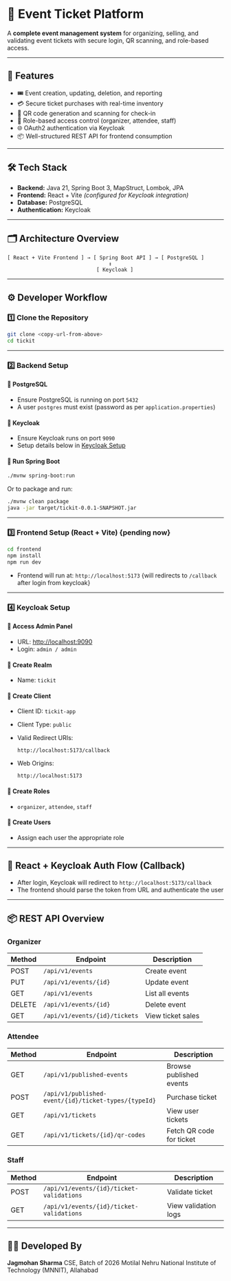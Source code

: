 # 🎫 Event Ticket Platform

A **complete event management system** for organizing, selling, and validating event tickets with secure login, QR scanning, and role-based access.

---

## 🚀 Features

* 🎟 Event creation, updating, deletion, and reporting
* 💳 Secure ticket purchases with real-time inventory
* 📱 QR code generation and scanning for check-in
* 🔐 Role-based access control (organizer, attendee, staff)
* 🌐 OAuth2 authentication via Keycloak
* 📦 Well-structured REST API for frontend consumption

---

## 🛠 Tech Stack

* **Backend:** Java 21, Spring Boot 3, MapStruct, Lombok, JPA
* **Frontend:** React + Vite *(configured for Keycloak integration)*
* **Database:** PostgreSQL
* **Authentication:** Keycloak

---

## 🗂 Architecture Overview

```
[ React + Vite Frontend ] → [ Spring Boot API ] → [ PostgreSQL ]
                                 ↕
                             [ Keycloak ]
```

---

## ⚙️ Developer Workflow

### 1️⃣ Clone the Repository

```bash
git clone <copy-url-from-above>
cd tickit
```

---

### 2️⃣ Backend Setup

#### 🔸 PostgreSQL

* Ensure PostgreSQL is running on port `5432`
* A user `postgres` must exist (password as per `application.properties`)

#### 🔸 Keycloak

* Ensure Keycloak runs on port `9090`
* Setup details below in [Keycloak Setup](#4-keycloak-setup)

#### 🔸 Run Spring Boot

```bash
./mvnw spring-boot:run
```

Or to package and run:

```bash
./mvnw clean package
java -jar target/tickit-0.0.1-SNAPSHOT.jar
```

---

### 3️⃣ Frontend Setup (React + Vite) {pending now}

```bash
cd frontend
npm install
npm run dev
```

* Frontend will run at: `http://localhost:5173` {will redirects to `/callback` after login from keycloak}

---

### 4️⃣ Keycloak Setup

#### 🔹 Access Admin Panel

* URL: [http://localhost:9090](http://localhost:9090)
* Login: `admin / admin`

#### 🔹 Create Realm

* Name: `tickit`

#### 🔹 Create Client

* Client ID: `tickit-app`
* Client Type: `public`
* Valid Redirect URIs:

  ```
  http://localhost:5173/callback
  ```
* Web Origins:

  ```
  http://localhost:5173
  ```

#### 🔹 Create Roles

* `organizer`, `attendee`, `staff`

#### 🔹 Create Users

* Assign each user the appropriate role

---

## 🔐 React + Keycloak Auth Flow (Callback)

* After login, Keycloak will redirect to `http://localhost:5173/callback`
* The frontend should parse the token from URL and authenticate the user

---

## 📦 REST API Overview

### Organizer

| Method | Endpoint                      | Description       |
| ------ | ----------------------------- | ----------------- |
| POST   | `/api/v1/events`              | Create event      |
| PUT    | `/api/v1/events/{id}`         | Update event      |
| GET    | `/api/v1/events`              | List all events   |
| DELETE | `/api/v1/events/{id}`         | Delete event      |
| GET    | `/api/v1/events/{id}/tickets` | View ticket sales |

### Attendee

| Method | Endpoint                                             | Description              |
| ------ | ---------------------------------------------------- | ------------------------ |
| GET    | `/api/v1/published-events`                           | Browse published events  |
| POST   | `/api/v1/published-event/{id}/ticket-types/{typeId}` | Purchase ticket          |
| GET    | `/api/v1/tickets`                                    | View user tickets        |
| GET    | `/api/v1/tickets/{id}/qr-codes`                      | Fetch QR code for ticket |

### Staff

| Method | Endpoint                                 | Description          |
| ------ | ---------------------------------------- | -------------------- |
| POST   | `/api/v1/events/{id}/ticket-validations` | Validate ticket      |
| GET    | `/api/v1/events/{id}/ticket-validations` | View validation logs |

---

## 🧑‍💻 Developed By

**Jagmohan Sharma**
CSE, Batch of 2026
Motilal Nehru National Institute of Technology (MNNIT), Allahabad
